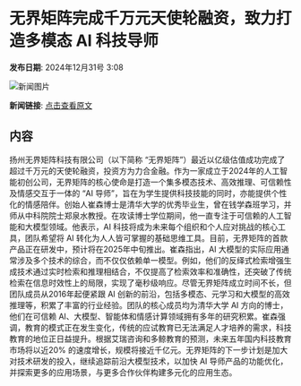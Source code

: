 # 无界矩阵完成千万元天使轮融资，致力打造多模态 AI 科技导师

**发布日期**: 2024年12月31号 3:08

![新闻图片](https://pic.chinaz.com/picmap/201901101704279841_1.jpg)

**新闻链接**: [点击查看原文](https://www.aibase.com/zh/news/14377)

## 内容

扬州无界矩阵科技有限公司（以下简称 “无界矩阵”）最近以亿级估值成功完成了超过千万元的天使轮融资，投资方为力合金融。作为一家成立于2024年的人工智能初创公司，无界矩阵的核心使命是打造一个集多模态技术、高效推理、可信赖性及情感交互于一体的 “AI 导师”，旨在为学生提供科技技能的同时，亦能提供个性化的情感陪伴。创始人崔森博士是清华大学的优秀毕业生，曾在钱学森班学习，并师从中科院院士郑泉水教授。在攻读博士学位期间，他一直专注于可信赖的人工智能和大模型领域。他表示，AI 科技将成为未来每个组织和个人应对挑战的核心工具，团队希望将 AI 转化为人人皆可掌握的基础思维工具。目前，无界矩阵的首款产品正在研发中，预计将在2025年中旬推出。崔森指出，AI 大模型的实际应用通常涉及多个技术的综合，而不仅仅依赖单一模型。例如，他们的反绎式检索增强生成技术通过实时检索和推理相结合，不仅提高了检索效率和准确性，还突破了传统检索在信息时效性上的局限，实现了毫秒级响应。尽管无界矩阵成立时间不长，但团队成员从2016年起便紧跟 AI 创新的前沿，包括多模态、元学习和大模型的高效推理等，积累了丰富的行业经验。团队的核心成员均为清华大学 AI 方向的博士，他们在可信赖 AI、大模型、智能体和情感计算领域拥有多年的研究积累。崔森强调，教育的模式正在发生变化，传统的应试教育已无法满足人才培养的需求，科技教育的地位正日益提升。根据艾瑞咨询和多鲸教育的预测，未来五年国内科技教育市场将以近20% 的速度增长，规模将接近千亿元。无界矩阵的下一步计划是加大对技术研发的投入，继续追踪前沿大模型技术，以加快 AI 导师产品的功能优化，并探索更多的应用场景，与更多合作伙伴构建多元化的应用生态。
